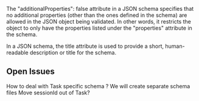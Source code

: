The "additionalProperties": false attribute in a JSON schema specifies that no additional properties (other than the ones defined in the schema) are allowed in the JSON object being validated. In other words, it restricts the object to only have the properties listed under the "properties" attribute in the schema.

In a JSON schema, the title attribute is used to provide a short, human-readable description or title for the schema.

Open Issues
-----------
How to deal with Task specific schema ? We will create separate schema files 
Move sessionId out of Task?
